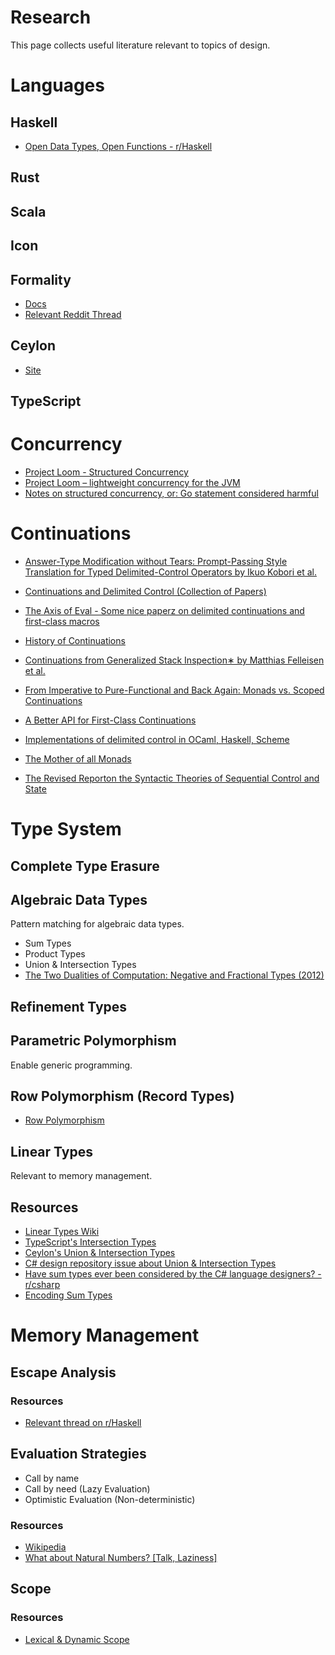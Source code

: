 # Research

This page collects useful literature relevant to topics of design.

# Languages

## Haskell
- [Open Data Types, Open Functions - r/Haskell](https://www.reddit.com/r/haskell/comments/d3qdql/whatever_happened_to_open_data_types_and_open/)

## Rust

## Scala

## Icon

## Formality
- [Docs](http://docs.formality-lang.org/)
- [Relevant Reddit Thread](https://www.reddit.com/r/haskell/comments/d2gcyw/just_letting_you_know_that_formality_has_evolved/)

## Ceylon
- [Site](https://ceylon-lang.org/)

## TypeScript

# Concurrency

- [Project Loom - Structured Concurrency](https://wiki.openjdk.java.net/display/loom/Structured+Concurrency)
- [Project Loom – lightweight concurrency for the JVM](https://trio.discourse.group/t/project-loom-lightweight-concurrency-for-the-jvm/97)
- [Notes on structured concurrency, or: Go statement considered harmful](https://vorpus.org/blog/notes-on-structured-concurrency-or-go-statement-considered-harmful/)

# Continuations

- [Answer-Type Modification without Tears: Prompt-Passing Style Translation for Typed Delimited-Control Operators by Ikuo Kobori et al.](https://arxiv.org/pdf/1606.06379.pdf)

- [Continuations and Delimited Control (Collection of Papers)](http://okmij.org/ftp/continuations/)

- [The Axis of Eval - Some nice paperz on delimited continuations and first-class macros](https://axisofeval.blogspot.com/2011/07/some-nice-paperz.html)

- [History of Continuations](http://www.cs.ru.nl/~freek/courses/tt-2011/papers/cps/histcont.pdf)
- [Continuations from Generalized Stack Inspection∗ by Matthias Felleisen et al.](https://www2.ccs.neu.edu/racket/pubs/icfp05-pcmkf.pdf)
- [From Imperative to Pure-Functional and Back Again: Monads vs. Scoped Continuations](http://blog.paralleluniverse.co/2015/08/07/scoped-continuations/)
- [A Better API for First-Class Continuations](http://3e8.org/pub/pdf-t1/feeley.pdf)
- [Implementations of delimited control in OCaml, Haskell, Scheme](http://okmij.org/ftp/continuations/implementations.html)
- [The Mother of all Monads](http://blog.sigfpe.com/2008/12/mother-of-all-monads.html)
- [The Revised Reporton the Syntactic Theories of Sequential Control and State](https://www2.ccs.neu.edu/racket/pubs/tcs92-fh.pdf)

# Type System

## Complete Type Erasure

## Algebraic Data Types
Pattern matching for algebraic data types.

- Sum Types
- Product Types
- Union & Intersection Types
- [The Two Dualities of Computation: Negative and Fractional Types (2012)](https://legacy.cs.indiana.edu/~sabry/papers/rational.pdf)

## Refinement Types

## Parametric Polymorphism
Enable generic programming.

## Row Polymorphism (Record Types)
- [Row Polymorphism](https://www.cl.cam.ac.uk/teaching/1415/L28/rows.pdf)

## Linear Types
Relevant to memory management.

## Resources
- [Linear Types Wiki](https://en.wikipedia.org/wiki/Substructural_type_system#Linear_type_systems)
- [TypeScript's Intersection Types](https://www.typescriptlang.org/docs/handbook/advanced-types.html#intersection-types)
- [Ceylon's Union & Intersection Types](https://ceylon-lang.org/documentation/1.3/tour/types/)
- [C# design repository issue about Union & Intersection Types](https://github.com/dotnet/csharplang/issues/399)
- [Have sum types ever been considered by the C# language designers? - r/csharp](https://www.reddit.com/r/csharp/comments/7b8mvn/have_sum_types_ever_been_considered_by_the_c/)
- [Encoding Sum Types](https://yairchu.github.io/posts/sum-type-encodings.html)


# Memory Management

## Escape Analysis

### Resources
- [Relevant thread on r/Haskell](https://www.reddit.com/r/haskell/comments/d5d13i/is_it_possible_to_design_a_functional_language/)

## Evaluation Strategies

- Call by name
- Call by need (Lazy Evaluation)
- Optimistic Evaluation (Non-deterministic)

### Resources
- [Wikipedia](https://en.wikipedia.org/wiki/Evaluation_strategy)
- [What about Natural Numbers? [Talk, Laziness]](https://pwlconf.org/2019/jose-trilla/)

## Scope

### Resources

- [Lexical & Dynamic Scope ](https://prl.ccs.neu.edu/blog/2019/09/05/lexical-and-dynamic-scope/)